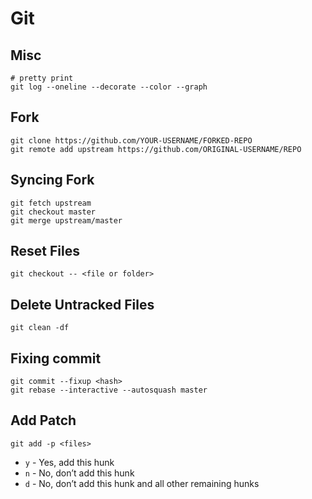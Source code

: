 # Git

## Misc
```shell
# pretty print
git log --oneline --decorate --color --graph
```

## Fork
```shell
git clone https://github.com/YOUR-USERNAME/FORKED-REPO
git remote add upstream https://github.com/ORIGINAL-USERNAME/REPO
```

## Syncing Fork
```shell
git fetch upstream
git checkout master
git merge upstream/master
```

## Reset Files
```shell
git checkout -- <file or folder>
```

## Delete Untracked Files
```shell
git clean -df
```

## Fixing commit
```shell
git commit --fixup <hash>
git rebase --interactive --autosquash master
```

## Add Patch
```shell
git add -p <files>
```
- `y` - Yes, add this hunk
- `n` - No, don’t add this hunk
- `d` - No, don’t add this hunk and all other remaining hunks
